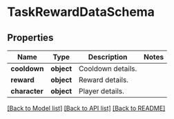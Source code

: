 # TaskRewardDataSchema

## Properties
Name | Type | Description | Notes
------------ | ------------- | ------------- | -------------
**cooldown** | **object** | Cooldown details. | 
**reward** | **object** | Reward details. | 
**character** | **object** | Player details. | 

[[Back to Model list]](../README.md#documentation-for-models) [[Back to API list]](../README.md#documentation-for-api-endpoints) [[Back to README]](../README.md)

